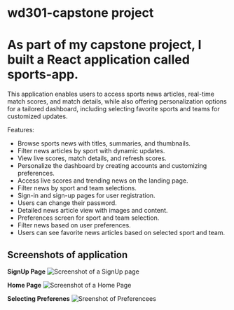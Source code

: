 # wd301-capstone project
# As part of my capstone project, I built a React application called sports-app.

This application enables users to access sports news articles, real-time match scores, and match details, while also offering personalization options for a tailored dashboard, including selecting favorite sports and teams for customized updates.

Features:
* Browse sports news with titles, summaries, and thumbnails.
* Filter news articles by sport with dynamic updates.
* View live scores, match details, and refresh scores.
* Personalize the dashboard by creating accounts and customizing preferences.
* Access live scores and trending news on the landing page.
* Filter news by sport and team selections.
* Sign-in and sign-up pages for user registration.
* Users can change their password.
* Detailed news article view with images and content.
* Preferences screen for sport and team selection.
* Filter news based on user preferences.
* Users can see favorite news articles based on selected sport and team.

## Screenshots of application
**SignUp Page**
![Screenshot of a SignUp page](https://drive.google.com/uc?export=view&id=1XHQnWrhdC1XY8aBwbMO6BBFgxECCK7bK)

**Home Page**
![Screenshot of a Home Page](https://drive.google.com/uc?export=view&id=1AJaGqfbp2exypN_jNfYbzachY0NBt01W)

**Selecting Preferenes**
![Sreenshot of Preferencees](https://drive.google.com/uc?export=view&id=11lqUE9Z5sw8AlD75hvZUiBflwQDu9N_st)
